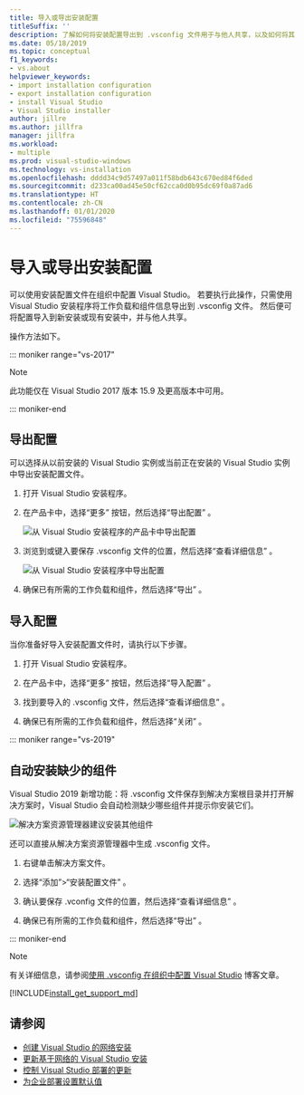 ```yaml
---
title: 导入或导出安装配置
titleSuffix: ''
description: 了解如何将安装配置导出到 .vsconfig 文件用于与他人共享，以及如何将其导入进行克隆。
ms.date: 05/18/2019
ms.topic: conceptual
f1_keywords:
- vs.about
helpviewer_keywords:
- import installation configuration
- export installation configuration
- install Visual Studio
- Visual Studio installer
author: jillre
ms.author: jillfra
manager: jillfra
ms.workload:
- multiple
ms.prod: visual-studio-windows
ms.technology: vs-installation
ms.openlocfilehash: dddd34c9d57497a011f58bdb643c670ed84f6ded
ms.sourcegitcommit: d233ca00ad45e50cf62cca0d0b95dc69f0a87ad6
ms.translationtype: HT
ms.contentlocale: zh-CN
ms.lasthandoff: 01/01/2020
ms.locfileid: "75596848"
---
```

# <a name="import-or-export-installation-configurations"></a>导入或导出安装配置

可以使用安装配置文件在组织中配置 Visual Studio。 若要执行此操作，只需使用 Visual Studio 安装程序将工作负载和组件信息导出到 .vsconfig 文件。 然后便可将配置导入到新安装或现有安装中，并与他人共享。

操作方法如下。

::: moniker range="vs-2017"

> [!NOTE]
> 此功能仅在 Visual Studio 2017 版本 15.9 及更高版本中可用。

::: moniker-end

## <a name="export-a-configuration"></a>导出配置

可以选择从以前安装的 Visual Studio 实例或当前正在安装的 Visual Studio 实例中导出安装配置文件。

1. 打开 Visual Studio 安装程序。

1. 在产品卡中，选择“更多”  按钮，然后选择“导出配置”  。

   ![从 Visual Studio 安装程序的产品卡中导出配置](../install/media/vs-2019/vs-installer-export-config.png)

1. 浏览到或键入要保存 .vsconfig 文件的位置，然后选择“查看详细信息”  。

   ![从 Visual Studio 安装程序中导出配置](../install/media/vs-2019/export-configuration-confirmation.png)

1. 确保已有所需的工作负载和组件，然后选择“导出”  。

## <a name="import-a-configuration"></a>导入配置

当你准备好导入安装配置文件时，请执行以下步骤。

1. 打开 Visual Studio 安装程序。

1. 在产品卡中，选择“更多”  按钮，然后选择“导入配置”  。

1. 找到要导入的 .vsconfig 文件，然后选择“查看详细信息”  。

1. 确保已有所需的工作负载和组件，然后选择“关闭”  。

::: moniker range="vs-2019"

## <a name="automatically-install-missing-components"></a>自动安装缺少的组件

 Visual Studio 2019 新增功能：将 .vsconfig 文件保存到解决方案根目录并打开解决方案时，Visual Studio 会自动检测缺少哪些组件并提示你安装它们。

![解决方案资源管理器建议安装其他组件](../install/media/vs-2019/solution-explorer-config-file.png)

还可以直接从解决方案资源管理器中生成 .vsconfig 文件。

1. 右键单击解决方案文件。

1. 选择“添加”>“安装配置文件”   。

1. 确认要保存 .vconfig 文件的位置，然后选择“查看详细信息”  。

1. 确保已有所需的工作负载和组件，然后选择“导出”  。

::: moniker-end

> [!NOTE]
> 有关详细信息，请参阅[使用 .vsconfig 在组织中配置 Visual Studio](https://devblogs.microsoft.com/setup/configure-visual-studio-across-your-organization-with-vsconfig/) 博客文章。

[!INCLUDE[install_get_support_md](includes/install_get_support_md.md)]

## <a name="see-also"></a>请参阅

* [创建 Visual Studio 的网络安装](create-a-network-installation-of-visual-studio.md)
* [更新基于网络的 Visual Studio 安装](update-a-network-installation-of-visual-studio.md)
* [控制 Visual Studio 部署的更新](controlling-updates-to-visual-studio-deployments.md)
* [为企业部署设置默认值](set-defaults-for-enterprise-deployments.md)

